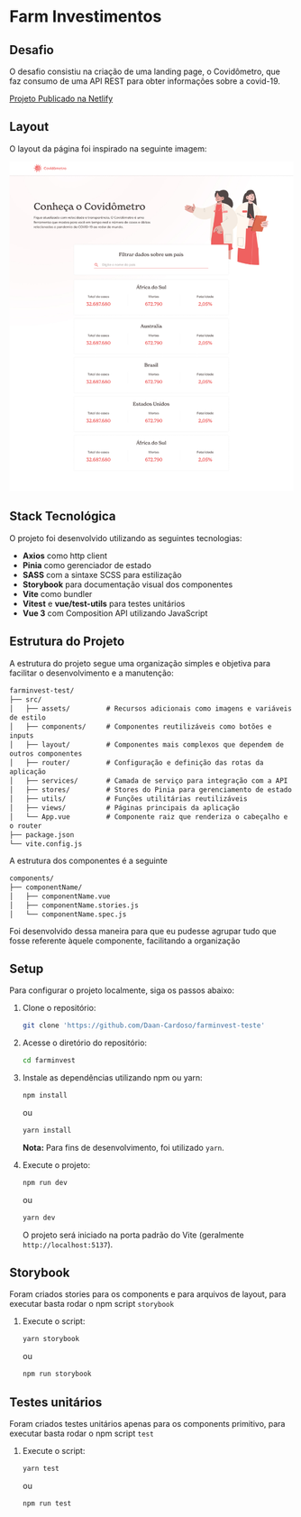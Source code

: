 # Farm Investimentos

## Desafio

O desafio consistiu na criação de uma landing page, o Covidômetro, que faz consumo de uma API REST para obter informações sobre a covid-19.

[Projeto Publicado na Netlify](https://6677b36efaf0e253f10f7762--magenta-kelpie-ad2416.netlify.app/)

## Layout

O layout da página foi inspirado na seguinte imagem:

![Layout de Referência](./layout.jpg)

## Stack Tecnológica

O projeto foi desenvolvido utilizando as seguintes tecnologias:

- **Axios** como http client
- **Pinia** como gerenciador de estado
- **SASS** com a sintaxe SCSS para estilização
- **Storybook** para documentação visual dos componentes
- **Vite** como bundler
- **Vitest** e **vue/test-utils** para testes unitários
- **Vue 3** com Composition API utilizando JavaScript

## Estrutura do Projeto

A estrutura do projeto segue uma organização simples e objetiva para facilitar o desenvolvimento e a manutenção:

```
farminvest-test/
├── src/
│   ├── assets/         # Recursos adicionais como imagens e variáveis de estilo
│   ├── components/     # Componentes reutilizáveis como botões e inputs
│   ├── layout/         # Componentes mais complexos que dependem de outros componentes
│   ├── router/         # Configuração e definição das rotas da aplicação
│   ├── services/       # Camada de serviço para integração com a API
│   ├── stores/         # Stores do Pinia para gerenciamento de estado
│   ├── utils/          # Funções utilitárias reutilizáveis
│   ├── views/          # Páginas principais da aplicação
│   └── App.vue         # Componente raiz que renderiza o cabeçalho e o router
├── package.json
└── vite.config.js
```

A estrutura dos componentes é a seguinte

```
components/
├── componentName/
│   ├── componentName.vue
│   ├── componentName.stories.js
│   └── componentName.spec.js
```

Foi desenvolvido dessa maneira para que eu pudesse agrupar tudo que fosse referente àquele componente, facilitando a organização

## Setup

Para configurar o projeto localmente, siga os passos abaixo:

1. Clone o repositório:
   ```sh
   git clone 'https://github.com/Daan-Cardoso/farminvest-teste'
   ```
2. Acesse o diretório do repositório:
   ```sh
   cd farminvest
   ```
3. Instale as dependências utilizando npm ou yarn:

   ```sh
   npm install
   ```

   ou

   ```sh
   yarn install
   ```

   **Nota:** Para fins de desenvolvimento, foi utilizado `yarn`.

4. Execute o projeto:
   ```sh
   npm run dev
   ```
   ou
   ```sh
   yarn dev
   ```
   O projeto será iniciado na porta padrão do Vite (geralmente `http://localhost:5137`).

## Storybook

Foram criados stories para os components e para arquivos de layout, para executar basta rodar o npm script `storybook`

1. Execute o script:

   ```sh
   yarn storybook
   ```

   ou

   ```sh
   npm run storybook
   ```

## Testes unitários

Foram criados testes unitários apenas para os components primitivo, para executar basta rodar o npm script `test`

1. Execute o script:

   ```sh
   yarn test
   ```

   ou

   ```sh
   npm run test
   ```
